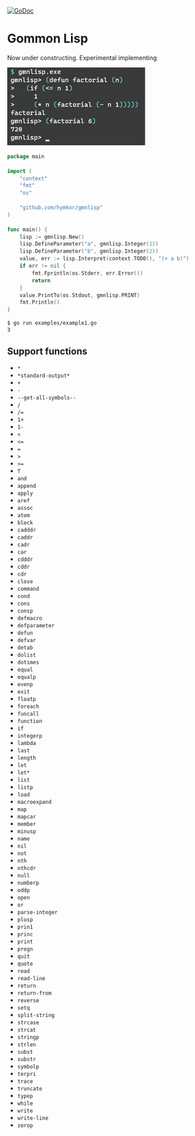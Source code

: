 [![GoDoc](https://godoc.org/github.com/hymkor/gmnlisp?status.svg)](https://godoc.org/github.com/hymkor/gmnlisp)

Gommon Lisp
===========

Now under constructing. Experimental implementing

![Example image](factorial.png)

```go
package main

import (
    "context"
    "fmt"
    "os"

    "github.com/hymkor/gmnlisp"
)

func main() {
    lisp := gmnlisp.New()
    lisp.DefineParameter("a", gmnlisp.Integer(1))
    lisp.DefineParameter("b", gmnlisp.Integer(2))
    value, err := lisp.Interpret(context.TODO(), "(+ a b)")
    if err != nil {
        fmt.Fprintln(os.Stderr, err.Error())
        return
    }
    value.PrintTo(os.Stdout, gmnlisp.PRINT)
    fmt.Println()
}
```

```
$ go run examples/example1.go
3
```

Support functions
-----------------

- `*`
- `*standard-output*`
- `+`
- `-`
- `--get-all-symbols--`
- `/`
- `/=`
- `1+`
- `1-`
- `<`
- `<=`
- `=`
- `>`
- `>=`
- `T`
- `and`
- `append`
- `apply`
- `aref`
- `assoc`
- `atom`
- `block`
- `cadddr`
- `caddr`
- `cadr`
- `car`
- `cdddr`
- `cddr`
- `cdr`
- `close`
- `command`
- `cond`
- `cons`
- `consp`
- `defmacro`
- `defparameter`
- `defun`
- `defvar`
- `detab`
- `dolist`
- `dotimes`
- `equal`
- `equalp`
- `evenp`
- `exit`
- `floatp`
- `foreach`
- `funcall`
- `function`
- `if`
- `integerp`
- `lambda`
- `last`
- `length`
- `let`
- `let*`
- `list`
- `listp`
- `load`
- `macroexpand`
- `map`
- `mapcar`
- `member`
- `minusp`
- `name`
- `nil`
- `not`
- `nth`
- `nthcdr`
- `null`
- `numberp`
- `oddp`
- `open`
- `or`
- `parse-integer`
- `plusp`
- `prin1`
- `princ`
- `print`
- `progn`
- `quit`
- `quote`
- `read`
- `read-line`
- `return`
- `return-from`
- `reverse`
- `setq`
- `split-string`
- `strcase`
- `strcat`
- `stringp`
- `strlen`
- `subst`
- `substr`
- `symbolp`
- `terpri`
- `trace`
- `truncate`
- `typep`
- `while`
- `write`
- `write-line`
- `zerop`
